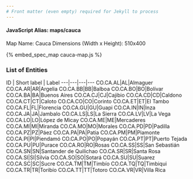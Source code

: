 ```yaml
---
# Front matter (even empty) required for Jekyll to process
---
```


#### JavaScript Alias: maps/cauca

Map Name: Cauca
Dimensions (Width x Height): 510x400



{% embed_spec_map cauca-map.js %}

### List of Entities

ID | Short label | Label
---|---|---|---
CO.CA.AL|AL|Almaguer
CO.CA.AR|AR|Argelia
CO.CA.BB|BB|Balboa
CO.CA.BO|BO|Bolívar
CO.CA.BA|BA|Buenos Aires
CO.CA.CJ|CJ|Cajibio
CO.CA.CD|CD|Caldono
CO.CA.CT|CT|Caloto
CO.CA.CO|CO|Corinto
CO.CA.ET|ET|El Tambo
CO.CA.FL|FL|Florencia
CO.CA.GU|GU|Guapi
CO.CA.IN|IN|Inza
CO.CA.JA|JA|Jambalo
CO.CA.LS|LS|La Sierra
CO.CA.LV|LV|La Vega
CO.CA.LO|LO|López de Micay
CO.CA.ME|ME|Mercaderes
CO.CA.MI|MI|Miranda
CO.CA.MO|MO|Morales
CO.CA.PD|PD|Padilla
CO.CA.PZ|PZ|Páez
CO.CA.PA|PA|Patia
CO.CA.PM|PM|Piamonte
CO.CA.PI|PI|Piendamó
CO.CA.PO|PO|Popayán
CO.CA.PT|PT|Puerto Tejada
CO.CA.PU|PU|Purace
CO.CA.RO|RO|Rosas
CO.CA.SS|SS|San Sebastián
CO.CA.SN|SN|Santander de Quilichao
CO.CA.SR|SR|Santa Rosa
CO.CA.SI|SI|Silvia
CO.CA.SO|SO|Sotará
CO.CA.SU|SU|Suarez
CO.CA.SC|SC|Sucre
CO.CA.TM|TM|Timbío
CO.CA.TQ|TQ|Timbiqui
CO.CA.TR|TR|Toribío
CO.CA.TT|TT|Totoro
CO.CA.VR|VR|Villa Rica